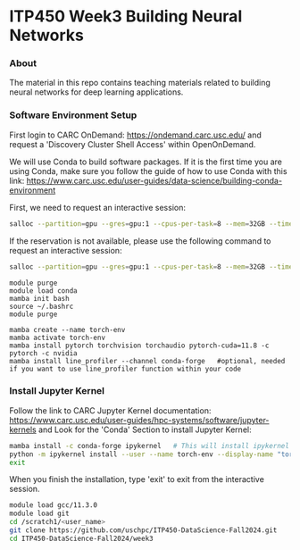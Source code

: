 # ITP450 Week3 Building Neural Networks

### About
The material in this repo contains teaching materials related to building neural networks for deep learning applications. 

### Software Environment Setup
First login to CARC OnDemand: https://ondemand.carc.usc.edu/ and request a 'Discovery Cluster Shell Access' within OpenOnDemand. 

We will use Conda to build software packages. If it is the first time you are using Conda, make sure you follow the guide of how to use Conda with this link: https://www.carc.usc.edu/user-guides/data-science/building-conda-environment

First, we need to request an interactive session:
```bash
salloc --partition=gpu --gres=gpu:1 --cpus-per-task=8 --mem=32GB --time=1:00:00 --account=irahbari_1147 --reservation=ipt-450-tu
```

If the reservation is not available, please use the following command to request an interactive session: 
```bash
salloc --partition=gpu --gres=gpu:1 --cpus-per-task=8 --mem=32GB --time=1:00:00 --account=irahbari_1147
```

```
module purge
module load conda
mamba init bash
source ~/.bashrc
module purge
```
```
mamba create --name torch-env
mamba activate torch-env
mamba install pytorch torchvision torchaudio pytorch-cuda=11.8 -c pytorch -c nvidia
mamba install line_profiler --channel conda-forge   #optional, needed if you want to use line_profiler function within your code
```

### Install Jupyter Kernel
Follow the link to CARC Jupyter Kernel documentation: https://www.carc.usc.edu/user-guides/hpc-systems/software/jupyter-kernels and Look for the 'Conda' Section to install Jupyter Kernel: 
```bash
mamba install -c conda-forge ipykernel   # This will install ipykernel inside your Conda environment
python -m ipykernel install --user --name torch-env --display-name "torch-env"     #This will link your Conda environment to OpenonDemand Jupyter Notebook Kernel
exit 
```
When you finish the installation, type 'exit' to exit from the interactive session.
```bash
module load gcc/11.3.0
module load git
cd /scratch1/<user_name>
git clone https://github.com/uschpc/ITP450-DataScience-Fall2024.git
cd ITP450-DataScience-Fall2024/week3
```



